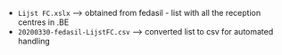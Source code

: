 * `Lijst FC.xslx` --> obtained from fedasil - list with all the reception centres in .BE
* `20200330-fedasil-LijstFC.csv` --> converted list to csv for automated handling
